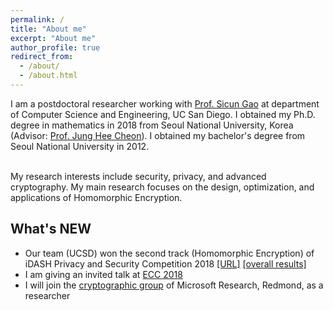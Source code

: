 ```yaml
---
permalink: /
title: "About me"
excerpt: "About me"
author_profile: true
redirect_from: 
  - /about/
  - /about.html
---
```


I am a postdoctoral researcher working with [Prof. Sicun Gao](https://scungao.github.io) at department of Computer Science and Engineering, UC San Diego. I obtained my Ph.D. degree in mathematics in 2018 from Seoul National University, Korea (Advisor: [Prof. Jung Hee Cheon](http://www.math.snu.ac.kr/~jhcheon/xe2/)). I obtained my bachelor's degree from Seoul National University in 2012.

<br> My research interests include security, privacy, and advanced cryptography. My main research focuses on the design, optimization, and applications of Homomorphic Encryption.

## What's NEW
  * Our team (UCSD) won the second track (Homomorphic Encryption) of iDASH Privacy and Security Competition 2018 [[URL]](http://www.humangenomeprivacy.org/2018/) [[overall results]](https://yongsoosong.github.io/images/idash18_track2.jpg)
  * I am giving an invited talk at [ECC 2018](https://cy2sec.comm.eng.osaka-u.ac.jp/ecc2018/index.html)
  * I will join the [cryptographic group](https://www.microsoft.com/en-us/research/group/cryptography-research/) of Microsoft Research, Redmond, as a researcher